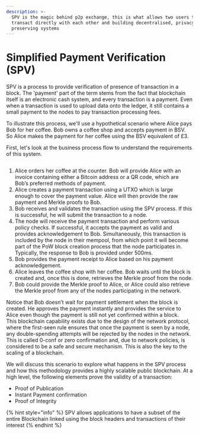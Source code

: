 ```yaml
---
description: >-
  SPV is the magic behind p2p exchange, this is what allows two users to
  transact directly with each other and building decentralised, privacy
  preserving systems
---
```


# Simplified Payment Verification (SPV)

SPV is a process to provide verification of presence of transaction in a block. The 'payment' part of the term stems from the fact that blockchain itself is an electronic cash system, and every transaction is a payment. Even when a transaction is used to upload data onto the ledger, it still contains a small payment to the nodes to pay transaction processing fees.

To illustrate this process, we'll use a hypothetical scenario where Alice pays Bob for her coffee. Bob owns a coffee shop and accepts payment in BSV. So Alice makes the payment for her coffee using the BSV equivalent of £3.

First, let's look at the business process flow to understand the requirements of this system.

<figure><img src="../../.gitbook/assets/LightClientsandSPVInfastructures_Slide01.png" alt=""><figcaption></figcaption></figure>

1. Alice orders her coffee at the counter. Bob will provide Alice with an invoice containing either a Bitcoin address or a QR code, which are Bob’s preferred methods of payment.
2. Alice creates a payment transaction using a UTXO which is large enough to cover the payment value. Alice will then provide the raw payment and Merkle proofs to Bob.
3. Bob receives and validates the transaction using the SPV process. If this is successful, he will submit the transaction to a node.
4. The node will receive the payment transaction and perform various policy checks. If successful, it accepts the payment as valid and provides acknowledgement to Bob. Simultaneously, this transaction is included by the node in their mempool, from which point it will become part of the PoW block creation process that the node participates in. Typically, the response to Bob is provided under 500ms.
5. Bob provides the payment receipt to Alice based on his payment acknowledgement.
6. Alice leaves the coffee shop with her coffee. Bob waits until the block is created and, once this is done, retrieves the Merkle proof from the node.
7. Bob could provide the Merkle proof to Alice, or Alice could also retrieve the Merkle proof from any of the nodes participating in the network.

Notice that Bob doesn’t wait for payment settlement when the block is created. He approves the payment instantly and provides the service to Alice even though the payment is still not yet confirmed within a block. \
This blockchain capability exists due to the design of the network protocol, where the first-seen rule ensures that once the payment is seen by a node, any double-spending attempts will be rejected by the nodes in the network. This is called 0-conf or zero confirmation and, due to network policies, is considered to be a safe and secure mechanism. This is also the key to the scaling of a blockchain.

We will discuss this scenario to explore what happens in the SPV process and how this methodology provides a highly scalable public blockchain. At a high level, the following elements prove the validity of a transaction:

* Proof of Publication
* Instant Payment confirmation
* Proof of Integrity

{% hint style="info" %}
SPV allows applications to have a subset of the entire Blockchain linked using the block headers and transactions of their interest
{% endhint %}
